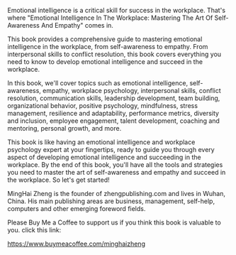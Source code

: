 

Emotional intelligence is a critical skill for success in the workplace. That's where "Emotional Intelligence In The Workplace: Mastering The Art Of Self-Awareness And Empathy" comes in.

This book provides a comprehensive guide to mastering emotional intelligence in the workplace, from self-awareness to empathy. From interpersonal skills to conflict resolution, this book covers everything you need to know to develop emotional intelligence and succeed in the workplace.

In this book, we'll cover topics such as emotional intelligence, self-awareness, empathy, workplace psychology, interpersonal skills, conflict resolution, communication skills, leadership development, team building, organizational behavior, positive psychology, mindfulness, stress management, resilience and adaptability, performance metrics, diversity and inclusion, employee engagement, talent development, coaching and mentoring, personal growth, and more.

This book is like having an emotional intelligence and workplace psychology expert at your fingertips, ready to guide you through every aspect of developing emotional intelligence and succeeding in the workplace. By the end of this book, you'll have all the tools and strategies you need to master the art of self-awareness and empathy and succeed in the workplace. So let's get started!

MingHai Zheng is the founder of zhengpublishing.com and lives in Wuhan, China. His main publishing areas are business, management, self-help, computers and other emerging foreword fields.

Please Buy Me a Coffee to support us if you think this book is valuable to you. click this link:

https://www.buymeacoffee.com/minghaizheng
